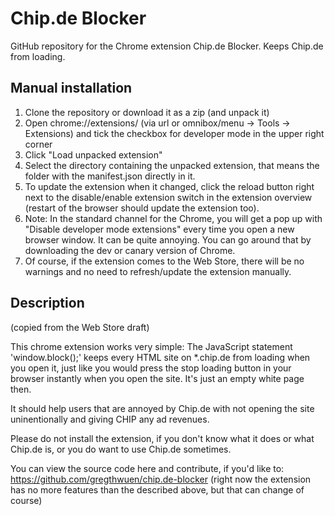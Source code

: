 # Chip.de Blocker
GitHub repository for the Chrome extension Chip.de Blocker. Keeps Chip.de from loading.

## Manual installation
1. Clone the repository or download it as a zip (and unpack it)
2. Open chrome://extensions/ (via url or omnibox/menu -> Tools -> Extensions) and tick the checkbox for developer mode in the upper right corner
3. Click "Load unpacked extension"
4. Select the directory containing the unpacked extension, that means the folder with the manifest.json directly in it.
5. To update the extension when it changed, click the reload button right next to the disable/enable extension switch in the extension overview (restart of the browser should update the extension too).
5. Note: In the standard channel for the Chrome, you will get a pop up with "Disable developer mode extensions" every time you open a new browser window. It can be quite annoying. You can go around that by downloading the dev or canary version of Chrome.
7. Of course, if the extension comes to the Web Store, there will be no warnings and no need to refresh/update the extension manually.

## Description
(copied from the Web Store draft)

This chrome extension works very simple: The JavaScript statement 'window.block();' keeps every HTML site on \*.chip.de from loading when you open it, just like you would press the stop loading button in your browser instantly when you open the site. It's just an empty white page then.

It should help users that are annoyed by Chip.de with not opening the site uninentionally and giving CHIP any ad revenues.

Please do not install the extension, if you don't know what it does or what Chip.de is, or you do want to use Chip.de sometimes.

You can view the source code here and contribute, if you'd like to: https://github.com/gregthwuen/chip.de-blocker
(right now the extension has no more features than the described above, but that can change of course)
